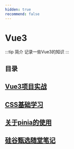 ```yaml
---
hidden: true
recommend: false
---
```

# Vue3
:::tip 简介
记录一些Vue3的知识
:::
## 目录
## [Vue3项目实战](./Vue3项目实战.md)
## [CSS基础学习](./CSS基础学习.md)
## [关于pinia的使用](./关于pinia的使用.md)
## [硅谷甄选随堂笔记](./硅谷甄选随堂笔记.md)
